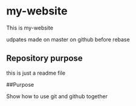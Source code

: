 # my-website

This is my-website

udpates made on master on github before rebase


## Repository purpose

this is just a readme file

##Purpose

Show how to use git and github together